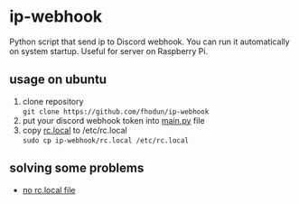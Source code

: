 # ip-webhook

Python script that send ip to Discord webhook. You can run it automatically on system startup. Useful for server on Raspberry Pi.

## usage on ubuntu

1. clone repository  
`git clone https://github.com/fhodun/ip-webhook`
2. put your discord webhook token into [main.py](main.py#L4) file
3. copy [rc.local](rc.local) to /etc/rc.local  
`sudo cp ip-webhook/rc.local /etc/rc.local`

## solving some problems

- [no rc.local file](https://vpsfix.com/community/server-administration/no-etc-rc-local-file-on-ubuntu-18-04-heres-what-to-do/)
